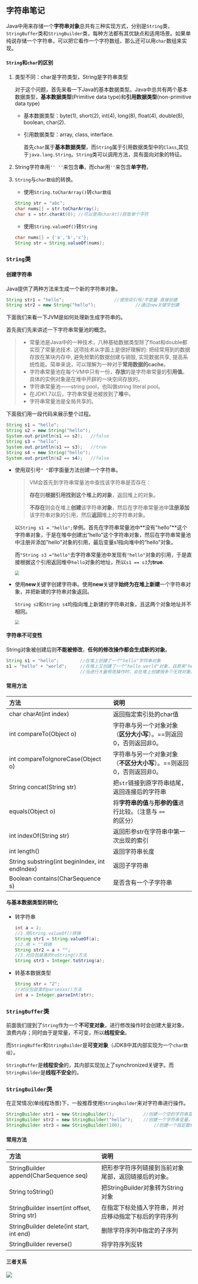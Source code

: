 ## 字符串笔记

Java中用来存储一个**字符串对象**总共有三种实现方式，分别是`String`类，`StringBuffer`类和`StringBuilder`类，每种方法都有其优缺点和适用场景。如果单纯说存储一个字符串，可以把它看作一个字符数组，那么还可以用`char`数组来实现。
#### `String`和`char`的区别
1. 类型不同：char是字符类型，String是字符串类型
   
   对于这个问题，首先来看一下Java的基本数据类型。Java中总共有两个基本数据类型，**基本数据类型**(Primitive data type)和**引用数据类型**(non-primitive data type)

   * 基本数据类型：byte(1), short(2), int(4), long(8), float(4), double(8), boolean, char(2).

   * 引用数据类型：array, class, interface.
     
     首先`char`属于**基本数据类型**，而`String`属于引用数据类型中的`Class`,其位于`java.lang.String`。`String`类可以调用方法，具有面向对象的特征。
2. String字符串用`'' ''`来包含**串**，而char用`''`来包含**单字符**。
3. `String`与`char数组`的转换。
   * 使用`String.toCharArray()`转`char数组`

   ```java
   String str = "abc";
   char nums[] = str.toCharArray();
   char s = str.charAt(0); //可以使用charAt()获取单个字符
   ```

   * 使用`String.valueOf()`转`String`

   ```java
   char nums[] = {'a','b','c'};
   String str = String.valueOf(nums);
   ```
### `String`类

#### 创建字符串

Java提供了两种方法来生成一个新的字符串对象。

```java
String str1 = "hello";					 //使用双引号/字面量 直接创建
String str2 = new String("hello");		         //通过new关键字创建
```

下面我们来看一下JVM是如何处理新生成字符串的。

首先我们先来讲述一下字符串常量池的概念。

> - 常量池是Java中的一种技术，八种基础数据类型除了float和double都实现了常量池技术. 这项技术从字面上是很好理解的: 把经常用到的数据存放在某块内存中, 避免频繁的数据创建与销毁, 实现数据共享, 提高系统性能。简单来说，可以理解为一种对于**常用数据的cache**。
> - 字符串常量池在每个VM中只有一份，**存放**的是字符串常量的**引用值**。具体的实例对象是在堆中开辟的一块空间存放的。
> - 字符串常量池——string pool，也叫做string literal pool。
> - 在JDK1.7以后，字符串常量池被放到了**堆**中。
> - 字符串常量池是全局共享的。

下面我们用一段代码来展示整个过程。

```java
String s1 = "hello";
String s2 = new String("hello");
System.out.println(s1 == s2);   //false
String s3 = "hello";
System.out.println(s1 == s3);   //true
String s4 = new String("hello");
System.out.println(s2 == s4);   //false
```

- 使用双引号`" "`即字面量方法创建一个字符串。

  > VM会首先到字符串常量池中查找该字符串是否存在：
  >
  > **存在**则**根据引用找到这个堆上的对象**，返回堆上的对象。
  >
  > **不存在**则会在堆上**创建**该字符串**对象**，然后在字符串常量池中**注册添加**该字符串对象的引用，然后**返回**堆上的字符串对象。

  以```String s1 = "hello";```举例。首先在字符串常量池中**没有"hello"**这个字符串对象，于是在堆中创建出“hello”这个字符串对象，然后在字符串常量池中注册并添加"hello"对象的引用，最后变量s1指向堆中的“hello”对象。

  而`"String s3 ="hello"`去字符串常量池中发现有`"hello"`对象的引用，于是直接根据这个引用返回堆中`hello`对象的地址，所以`s1 == s3`为**true**.
  
  <img src="./img/String1.JPG" style="zoom:70%;"/>


- 使用**new**关键字创建字符串。使用**new**关键字**始终为在堆上新建**一个字符串对象，并把新建的字符串对象返回。

  `String s2`和`String s4`均指向堆上新建的字符串对象，且这两个对象地址并不相同。

  <img src="./img/String2.JPG" style="zoom:70%;"/>

#### 字符串不可变性

​	String对象被创建后则**不能被修改**，**任何的修改操作都会生成新的对象**。

```java
String s1 = "hello";		//在堆上创建了一个"hello"字符串对象
s1 = "hello" + "world";		//在堆上又创建了一个"hello world"对象，且原来"hello"对象仍在内存中
							//当进行大量修改操作时，会在堆上创建很多个无效对象。
```

#### 常用方法

| 方法                                           | 说明                                                         |
| :--------------------------------------------- | :----------------------------------------------------------- |
| char charAt(int index)                         | 返回指定索引处的char值                                       |
| int compareTo(Object o)                        | 字符串与另一个对象对象（**区分大小写**）。==则返回0，否则返回非0。 |
| int compareToIgnoreCase(Object o)              | 字符串与另一个对象对象（**不区分大小写**）。==则返回0，否则返回非0。 |
| String concat(String str)                      | 把`str`链接到原字符串结尾，返回连接后的字符串                |
| equals(Object o)                               | 将**字符串的值**与**形参的值**进行比较。（注意与 `== `的区分） |
| int indexOf(String str)                        | 返回形参str在字符串中第一次出现的索引                        |
| int length()                                   | 返回字符串长度                                               |
| String substring(int beginIndex, int endIndex) | 返回子字符串                                                 |
| Boolean contains(CharSequence s)               | 是否含有一个子字符串                                         |

#### 与基本数据类型的转化

- 转字符串

  ```java
  int a = 2;
  //1.用String.valueOf()转换
  String str1 = String.valueOf(a);
  //2.用 + ""转换
  String str2 = a + "";
  //3.对应包装类的toString()方法
  String str3 = Integer.toString(a);
  ```

- 转基本数据类型

  ```java
  String str = "2";
  //对应包装类的parsexxx()方法
  int a = Integer.parseInt(str);
  ```

### `StringBuffer`类

前面我们提到了`String`作为一个**不可变对象**，进行修改操作时会创建大量对象，浪费内存；同时由于是常量，不可变，所以**线程安全**。

而`StringBuffer`和`StringBuilder`是**可变对象**（JDK8中其内部实现为一个`char数组`）。

`StringBuffer`是**线程安全**的，其内部实现加上了synchronized关键字。而`StringBuilder`是**线程不安全**的。

### `StringBuilder`类

在正常情况(单线程场景)下，一般推荐使用`StringBuilder`来对字符串进行操作。

```java
StringBuilder str1 = new StringBuilder();			//创建一个空的字符串变量
StringBuilder str2 = new StringBuilder("hello");	//创建一个字符串变量，并赋初值"hello"
StringBuilder str3 = new StringBuilder(100);			//创建一个指定数组大小的字符串变量
```

#### 常用方法

| 方法                                         | 说明                                                   |
| :------------------------------------------- | :----------------------------------------------------- |
| StringBuilder append(CharSequence seq)       | 把形参字符序列链接到当前对象尾部，返回链接后的对象。   |
| String toString()                            | 把StringBuilder对象转为String对象                      |
| StringBuilder insert(int offset, String str) | 在指定下标处插入字符串，并对应移动指定下标后的字符序列 |
| StringBuilder delete(int start, int end)     | 删除字符序列中指定的子序列                             |
| StringBuilder reverse()                      | 将字符序列反转                                         |

#### 三者关系

<img src="./img/hierarchyPic.JPG"/>






